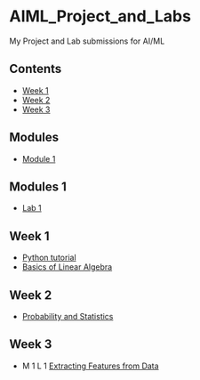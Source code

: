 # AIML_Project_and_Labs
My Project and Lab submissions for AI/ML

## Contents
* [Week 1](https://github.com/YahyaHussain/AIML_Project_and_Labs#week-1)
* [Week 2](https://github.com/YahyaHussain/AIML_Project_and_Labs#week-2)
* [Week 3](https://github.com/YahyaHussain/AIML_Project_and_Labs#week-3)

## Modules
* [Module 1](https://github.com/YahyaHussain/AIML_Project_and_Labs/edit/main/README.md#modules-1)

## Modules 1
* [Lab 1](https://github.com/YahyaHussain/AIML_Project_and_Labs/blob/main/AIML_Module_1_Lab_1_Extracting_features_from_data_.ipynb)

## Week 1
* [Python tutorial](https://colab.research.google.com/github/YahyaHussain/AIML_Project_and_Labs/blob/main/python_tutorial.ipynb)
* [Basics of Linear Algebra](https://colab.research.google.com/github/YahyaHussain/AIML_Project_and_Labs/blob/main/basics_of_linear_algebra.ipynb)

## Week 2
* [Probability and Statistics](https://colab.research.google.com/github/YahyaHussain/AIML_Project_and_Labs/blob/main/probability_and_statistics.ipynb)

## Week 3
* M 1 L 1 [Extracting Features from Data](https://github.com/YahyaHussain/AIML_Project_and_Labs/blob/main/AIML_Module_1_Lab_1_Extracting_features_from_data_.ipynb)
